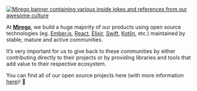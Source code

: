 [![Mirego banner containing various inside jokes and references from our awesome culture](https://user-images.githubusercontent.com/11348/133524879-6f4bc91a-a719-4cf2-a4f0-7058094875bf.jpg)](https://www.mirego.com)

At [**Mirego**](https://www.mirego.com), we build a huge majority of our products using open source technologies (eg. [Ember.js](https://github.com/emberjs/ember.js), [React](https://github.com/facebook/react), [Elixir](https://github.com/elixir-lang/elixir), [Swift](https://github.com/apple/swift), [Kotlin](https://github.com/JetBrains/kotlin), etc.) maintained by stable, mature and active communities.

It’s very important for us to give back to these communities by either contributing directly to their projects or by providing libraries and tools that add value to their respective ecosystem.

You can find all of our open source projects here (with more information [here](https://open.mirego.com))! 🎉
